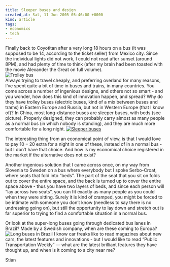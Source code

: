 ```yaml
---
title: Sleeper buses and design
created_at: Sat, 11 Jun 2005 05:46:00 +0000
kind: article
tags:
- economics
- tech
---
```


Finally back to Coyotitan after a very long 18 hours on a bus (it was
supposed to be 14, according to the ticket seller) from Mexico city.
Since the individual lights did not work, I could not read after sunset
(around 8PM), and had plenty of time to think (after my brain had been
toasted with the movie Alexander the Great on full volume).\
 ![Trolley
bus](http://www.metrokc.gov/kcdot/kids/transit/art/trolley.jpg)\
 Always trying to travel cheaply, and preferring overland for many
reasons, I’ve spent quite a bit of time in buses and trains, in many
countries. You come across a number of ingenious designs, and others not
so smart - and you wonder, how does this kind of innovation happen, and
spread? Why do they have trolley buses (electric buses, kind of a mix
between buses and trams) in Eastern Europe and Russia, but not in
Western Europe (that I know of)? In China, most long-distance buses are
sleeper buses, with beds (see picture). Properly designed, they can
probably carry almost as many people as a normal bus (in which nobody is
standing), and they are much more comfortable for a long night.
[![Sleeper
buses](http://www.orchiddesigns.net/Assets/images/China2004/Sleeper%20bus%20interior%201633.jpg)](http://www.orchiddesigns.net/Assets/images/China2004/Sleeper%20bus%20interior%201633.jpg)

The interesting thing from an economical point of view, is that I would
love to pay 10 − 20 extra for a night in one of these, instead of in a
normal bus - but I don’t have that choice. And how is my economical
choice registered in the market if the alternative does not exist?

Another ingenious solution that I came across once, on my way from
Slovenia to Sweden on a bus where everybody but I spoke Serbo-Croat,
where seats that fold into “beds”. The part of the seat that you sit on
folds out to cover the entire space, and the back is turned up to cover
the entire space above - thus you have two layers of beds, and since
each person will “lay across two seats”, you can fit exactly as many
people as you could when they were sitting. Surely it is kind of
cramped, you might be forced to be intimate with someone you don’t know
(needless to say there is no undressing going on), but still the
opportunity to lay down and stretch out is far superior to trying to
find a comfortable situation in a normal bus.

Or look at the super-long buses going through dedicated bus lanes in
Brazil? Made by a Swedish company, when are these coming to
Europa?![Long buses in
Brazil](http://imagebank.vbc.volvo.se/asset_server/get_asset_image.asp?idasset=2714&src=Thumbnail&size=200x200&filename=U2004_1184.jpg&dsnpart=vbc_photos&guid={689AB636-E513-4629-95AD-53F999B3147C})
I know car freaks like to read magazines about new cars, the latest
features and innovations - but I would like to read “Public
Transportation Weekly” — what are the latest brilliant features they
have thought up, and when is it coming to a city near me?

Stian
